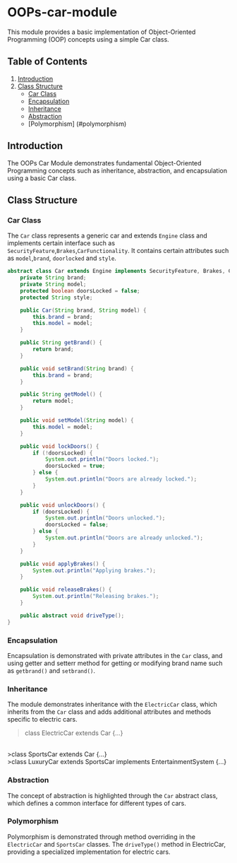 # OOPs-car-module
This module provides a basic implementation of Object-Oriented Programming (OOP) concepts using a simple Car class.
## Table of Contents
1. [Introduction](#introduction)
2. [Class Structure](#class-structure)
    - [Car Class](#car-class)
    - [Encapsulation](#encapsulation)
    - [Inheritance](#inheritance)
    - [Abstraction](#abstraction)
    - [Polymorphism] (#polymorphism)

## Introduction

The OOPs Car Module demonstrates fundamental Object-Oriented Programming concepts such as inheritance, abstraction, and encapsulation using a basic Car class.

## Class Structure

### Car Class
The `Car` class represents a generic car and extends `Engine` class and implements certain interface such as `SecurityFeature`,`Brakes`,`CarFunctionality`. It contains certain attributes such as `model`,`brand`, `doorlocked` and `style`.

```java
abstract class Car extends Engine implements SecurityFeature, Brakes, CarFunctionality {
    private String brand;
    private String model;
    protected boolean doorsLocked = false;
    protected String style;

    public Car(String brand, String model) {
        this.brand = brand;
        this.model = model;
    }

    public String getBrand() {
        return brand;
    }

    public void setBrand(String brand) {
        this.brand = brand;
    }

    public String getModel() {
        return model;
    }

    public void setModel(String model) {
        this.model = model;
    }

    public void lockDoors() {
        if (!doorsLocked) {
            System.out.println("Doors locked.");
            doorsLocked = true;
        } else {
            System.out.println("Doors are already locked.");
        }
    }

    public void unlockDoors() {
        if (doorsLocked) {
            System.out.println("Doors unlocked.");
            doorsLocked = false;
        } else {
            System.out.println("Doors are already unlocked.");
        }
    }

    public void applyBrakes() {
        System.out.println("Applying brakes.");
    }

    public void releaseBrakes() {
        System.out.println("Releasing brakes.");
    }

    public abstract void driveType();
}
```

### Encapsulation
Encapsulation is demonstrated with private attributes in the `Car` class, and using getter and setterr method for getting or modifying brand name such as `getbrand()` and `setbrand()`.

### Inheritance
The module demonstrates inheritance with the `ElectricCar` class, which inherits from the `Car` class and adds additional attributes and methods specific to electric cars.

>class ElectricCar extends Car {...}
<br>
>class SportsCar extends Car {...}
<br>
>class LuxuryCar extends SportsCar implements EntertainmentSystem {...}

### Abstraction
The concept of abstraction is highlighted through the `Car` abstract class, which defines a common interface for different types of cars.

### Polymorphism
Polymorphism is demonstrated through method overriding in the `ElectricCar` and `SportsCar` classes. The `driveType()` method in ElectricCar, providing a specialized implementation for electric cars.
